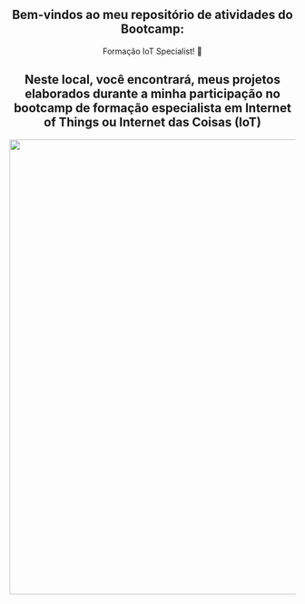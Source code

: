 <span align="center">

##  Bem-vindos ao meu repositório de atividades do Bootcamp: 
Formação IoT Specialist! 👋 

## Neste local, você encontrará, meus projetos elaborados durante a minha participação no bootcamp de formação especialista em Internet of Things ou Internet das Coisas (IoT)
</span>


<div align="center">
<img src="" width="800px" />
</div>
